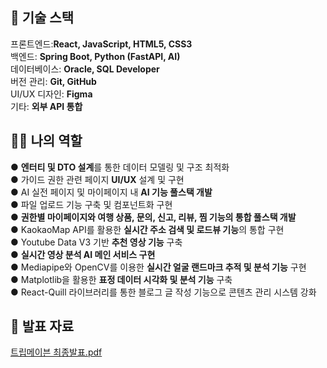 ## 🎯 기술 스택
프론트엔드:**React, JavaScript, HTML5, CSS3**\
백엔드: **Spring Boot, Python (FastAPI, AI)**\
데이터베이스: **Oracle, SQL Developer**\
버전 관리: **Git, GitHub**\
UI/UX 디자인: **Figma**\
기타: **외부 API 통합**

## 👩‍🦰 나의 역할
● **엔터티 및 DTO 설계**를 통한 데이터 모델링 및 구조 최적화\
● 가이드 권한 관련 페이지 **UI/UX** 설계 및 구현\
● AI 실전 페이지 및 마이페이지 내 **AI 기능 풀스택 개발**\
● 파일 업로드 기능 구축 및 컴포넌트화 구현\
● **권한별 마이페이지와 여행 상품, 문의, 신고, 리뷰, 찜 기능의 통합 풀스택 개발**\
● KaokaoMap API를 활용한 **실시간 주소 검색 및 로드뷰 기능**의 통합 구현\
● Youtube Data V3 기반 **추천 영상 기능** 구축\
● **실시간 영상 분석 AI 메인 서비스 구현**\
● Mediapipe와 OpenCV를 이용한 **실시간 얼굴 랜드마크 추적 및 분석 기능** 구현\
● Matplotlib을 활용한 **표정 데이터 시각화 및 분석 기능** 구축\
● React-Quill 라이브러리를 통한 블로그 글 작성 기능으로 콘텐츠 관리 시스템 강화

## 🏅 발표 자료
[트립메이븐 최종발표.pdf](https://github.com/user-attachments/files/17569107/default.pdf)
